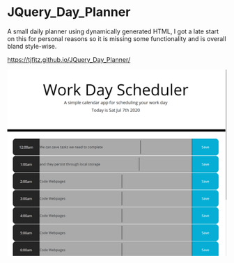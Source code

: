 # JQuery_Day_Planner

A small daily planner using dynamically generated HTML, I got a late start on this for personal reasons so it is missing some functionality and is overall bland style-wise.

https://tjfitz.github.io/JQuery_Day_Planner/

![Alt text](assets/day%20planner.png)
